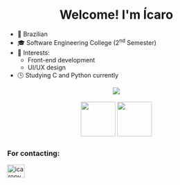 <h1 align="center">Welcome! I'm Ícaro</h1>

- 📍 Brazilian
- 🎓 Software Engineering College (2<sup>nd</sup> Semester)
- 🎯 Interests:
   - Front-end development
   - UI/UX design
- 🕓 Studying C and Python currently

<div align="center">
  <img src="https://github-readme-stats.vercel.app/api?username=icaropvn&bg_color=13171F&show_icons=true&hide_border=true&title_color=DCC030&icon_color=2255EE&text_color=B3B3B3">
</div>

<div align="center" style="display: inline_block"><br>
  <img align="center" height="80" width="80" src="https://cdn.jsdelivr.net/gh/devicons/devicon/icons/c/c-original.svg">
  <img align="center" height="80" width="80" src="https://cdn.jsdelivr.net/gh/devicons/devicon/icons/python/python-original.svg">
</div>

##
            
<h3 align="left">For contacting:</h3>          
<p align="left">
<a href="https://www.linkedin.com/in/%C3%ADcaro-pavan-65a868285/" target="blank"><img align="center" src="https://raw.githubusercontent.com/rahuldkjain/github-profile-readme-generator/master/src/images/icons/Social/linked-in-alt.svg" alt="icaropvn" height="30" width="40" /></a>
</p>
